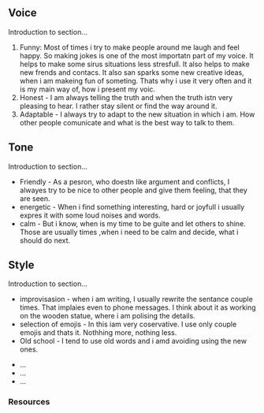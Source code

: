 ## Voice

Introduction to section…

1. Funny: Most of times i try to make people around me laugh and feel happy. So making jokes is one of the most importatn part of my voice. It helps to make some sirus situations less stresfull. It also helps to make new frends and contacs. It also san sparks some new creative ideas, when i am makeing fun of someting. Thats why i use it very often and it is my main way of, how i present my voic. 
2. Honest - I am always telling the truth and when the truth istn very pleasing to hear. I rather stay silent or find the way around it. 
3. Adaptable - I always try to adapt to the new situation in which i am. How other people comunicate and what is the best way to talk to them. 

## Tone

Introduction to section…

- Friendly - As a pesron, who doestn like argument and conflicts, I alwayes try to be nice to other people and give them feeling, that they are seen. 
- energetic - When i find something interesting, hard or joyfull i usually expres it with some loud noises and words. 
- calm - But i know, when is my time to be guite and let others to shine. Those are usually times ,when i need to be calm and decide, what i should do next. 

## Style

Introduction to section…
- improvisasion - when i am writing, I usually rewrite the sentance couple times. That implaies even to phone messages. I think about it as working on the wooden statue, where i am polising the details.
- selection of emojis - In this iam very coservative. I use only couple emojis and thats it. Nothhing more, nothing less.
- Old school - I tend to use old words and i amd avoiding using the new ones. 

<!-- Consider including style tips on capitalization of headings (sentence or title case), words to avoid, or general grammar and mechanics dos and don’ts, etc.
See: https://styleguide.mailchimp.com/grammar-and-mechanics/-->

- …
- …
- …

### Resources

<!-- Add links to any research or related resources. -->
